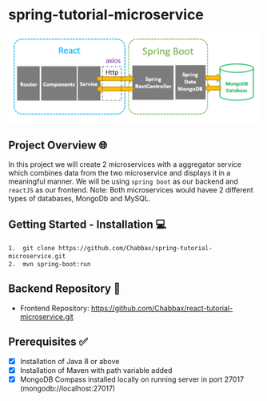 # spring-tutorial-microservice
![architecture](architecture.png)

## Project Overview :globe_with_meridians:	
In this project we will create 2 microservices with a aggregator service which combines data from the two microservice and displays it in a meaningful manner. We will be using `spring boot` as our backend and `reactJS` as our frontend. Note: Both microservices would havee 2 different types of databases, MongoDb and MySQL.

## Getting Started - Installation :computer:

```
1.  git clone https://github.com/Chabbax/spring-tutorial-microservice.git
2.  mvn spring-boot:run
```

## Backend Repository :house_with_garden:
- Frontend Repository: https://github.com/Chabbax/react-tutorial-microservice.git

## Prerequisites :white_check_mark:
- [x] Installation of Java 8 or above
- [x] Installation of Maven with path variable added
- [x] MongoDB Compass installed locally on running server in port 27017 (mongodb://localhost:27017)
